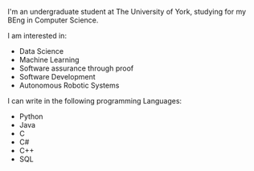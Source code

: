 I'm an undergraduate student at The University of York, studying for my BEng in Computer Science.

I am interested in:
  - Data Science
  - Machine Learning
  - Software assurance through proof
  - Software Development
  - Autonomous Robotic Systems

I can write in the following programming Languages:
  - Python
  - Java
  - C
  - C#
  - C++
  - SQL
